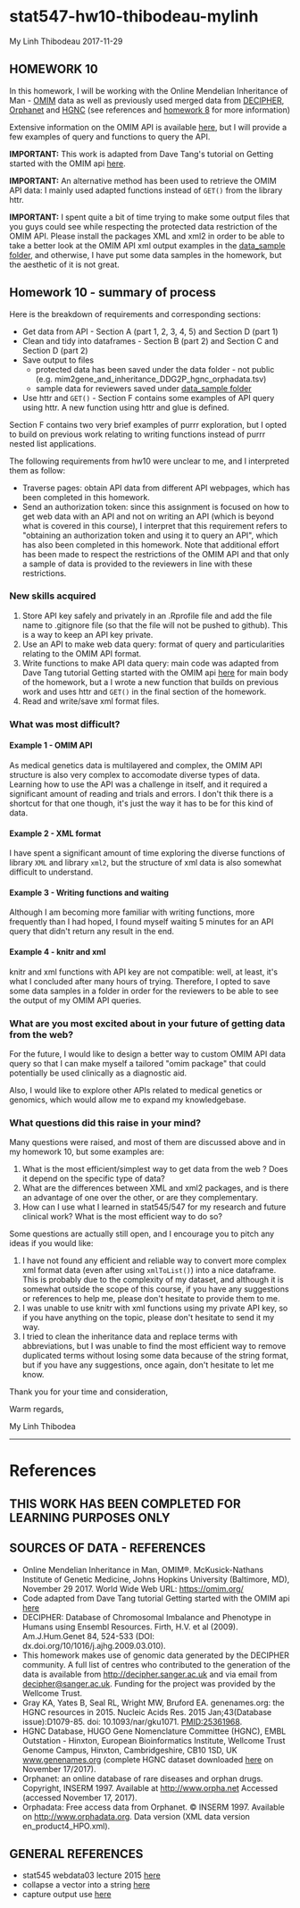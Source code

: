stat547-hw10-thibodeau-mylinh
================
My Linh Thibodeau
2017-11-29

HOMEWORK 10
-----------

In this homework, I will be working with the Online Mendelian Inheritance of Man - [OMIM](https://omim.org/) data as well as previously used merged data from [DECIPHER](http://decipher.sanger.ac.uk), [Orphanet](http://www.orpha.net) and [HGNC](https://www.genenames.org/cgi-bin/statistics) (see references and [homework 8](https://github.com/mylinhthibodeau/STAT545-HW-thibodeau-mylinh/tree/master/stat547-hw8-thibodeau-mylinh) for more information)

Extensive information on the OMIM API is available [here](https://omim.org/help/api), but I will provide a few examples of query and functions to query the API.

**IMPORTANT:** This work is adapted from Dave Tang's tutorial on Getting started with the OMIM api [here](https://davetang.org/muse/2015/03/17/getting-started-with-the-omim-api/).

**IMPORTANT:** An alternative method has been used to retrieve the OMIM API data: I mainly used adapted functions instead of `GET()` from the library httr.

**IMPORTANT:** I spent quite a bit of time trying to make some output files that you guys could see while respecting the protected data restriction of the OMIM API. Please install the packages XML and xml2 in order to be able to take a better look at the OMIM API xml output examples in the [data\_sample folder](%22stat547-hw10-thibodeau-mylinh/data_sample%22), and otherwise, I have put some data samples in the homework, but the aesthetic of it is not great.

Homework 10 - summary of process
--------------------------------

Here is the breakdown of requirements and corresponding sections:

-   Get data from API - Section A (part 1, 2, 3, 4, 5) and Section D (part 1)
-   Clean and tidy into dataframes - Section B (part 2) and Section C and Section D (part 2)
-   Save output to files
    -   protected data has been saved under the data folder - not public (e.g. mim2gene\_and\_inheritance\_DDG2P\_hgnc\_orphadata.tsv)
    -   sample data for reviewers saved under [data\_sample folder](%22stat547-hw10-thibodeau-mylinh/data_sample%22)
-   Use httr and `GET()` - Section F contains some examples of API query using httr. A new function using httr and glue is defined.

Section F contains two very brief examples of purrr exploration, but I opted to build on previous work relating to writing functions instead of purrr nested list applications.

The following requirements from hw10 were unclear to me, and I interpreted them as follow:

-   Traverse pages: obtain API data from different API webpages, which has been completed in this homework.
-   Send an authorization token: since this assignment is focused on how to get web data with an API and not on writing an API (which is beyond what is covered in this course), I interpret that this requirement refers to "obtaining an authorization token and using it to query an API", which has also been completed in this homework. Note that additional effort has been made to respect the restrictions of the OMIM API and that only a sample of data is provided to the reviewers in line with these restrictions.

### New skills acquired

1.  Store API key safely and privately in an .Rprofile file and add the file name to .gitignore file (so that the file will not be pushed to github). This is a way to keep an API key private.
2.  Use an API to make web data query: format of query and particularities relating to the OMIM API format.
3.  Write functions to make API data query: main code was adapted from Dave Tang tutorial Getting started with the OMIM api [here](https://davetang.org/muse/2015/03/17/getting-started-with-the-omim-api/) for main body of the homework, but a I wrote a new function that builds on previous work and uses httr and `GET()` in the final section of the homework.
4.  Read and write/save xml format files.

### What was most difficult?

#### Example 1 - OMIM API

As medical genetics data is multilayered and complex, the OMIM API structure is also very complex to accomodate diverse types of data. Learning how to use the API was a challenge in itself, and it required a significant amount of reading and trials and errors. I don't thik there is a shortcut for that one though, it's just the way it has to be for this kind of data.

#### Example 2 - XML format

I have spent a significant amount of time exploring the diverse functions of library `XML` and library `xml2`, but the structure of xml data is also somewhat difficult to understand.

#### Example 3 - Writing functions and waiting

Although I am becoming more familiar with writing functions, more frequently than I had hoped, I found myself waiting 5 minutes for an API query that didn't return any result in the end.

#### Example 4 - knitr and xml

knitr and xml functions with API key are not compatible: well, at least, it's what I concluded after many hours of trying. Therefore, I opted to save some data samples in a folder in order for the reviewers to be able to see the output of my OMIM API queries.

### What are you most excited about in your future of getting data from the web?

For the future, I would like to design a better way to custom OMIM API data query so that I can make myself a tailored "omim package" that could potentially be used clinically as a diagnostic aid.

Also, I would like to explore other APIs related to medical genetics or genomics, which would allow me to expand my knowledgebase.

### What questions did this raise in your mind?

Many questions were raised, and most of them are discussed above and in my homework 10, but some examples are:

1.  What is the most efficient/simplest way to get data from the web ? Does it depend on the specific type of data?
2.  What are the differences between XML and xml2 packages, and is there an advantage of one over the other, or are they complementary.
3.  How can I use what I learned in stat545/547 for my research and future clinical work? What is the most efficient way to do so?

Some questions are actually still open, and I encourage you to pitch any ideas if you would like:

1.  I have not found any efficient and reliable way to convert more complex xml format data (even after using `xmlToList()`) into a nice dataframe. This is probably due to the complexity of my dataset, and although it is somewhat outside the scope of this course, if you have any suggestions or references to help me, please don't hesitate to provide them to me.
2.  I was unable to use knitr with xml functions using my private API key, so if you have anything on the topic, please don't hesitate to send it my way.
3.  I tried to clean the inheritance data and replace terms with abbreviations, but I was unable to find the most efficient way to remove duplicated terms without losing some data because of the string format, but if you have any suggestions, once again, don't hesitate to let me know.

Thank you for your time and consideration,

Warm regards,

My Linh Thibodea

------------------------------------------------------------------------

References
==========

THIS WORK HAS BEEN COMPLETED FOR LEARNING PURPOSES ONLY
-------------------------------------------------------

SOURCES OF DATA - REFERENCES
----------------------------

-   Online Mendelian Inheritance in Man, OMIM®. McKusick-Nathans Institute of Genetic Medicine, Johns Hopkins University (Baltimore, MD), November 29 2017. World Wide Web URL: <https://omim.org/>
-   Code adapted from Dave Tang tutorial Getting started with the OMIM api [here](https://davetang.org/muse/2015/03/17/getting-started-with-the-omim-api/)
-   DECIPHER: Database of Chromosomal Imbalance and Phenotype in Humans using Ensembl Resources. Firth, H.V. et al (2009). Am.J.Hum.Genet 84, 524-533 (DOI: dx.doi.org/10/1016/j.ajhg.2009.03.010).
-   This homework makes use of genomic data generated by the DECIPHER community. A full list of centres who contributed to the generation of the data is available from <http://decipher.sanger.ac.uk> and via email from <decipher@sanger.ac.uk>. Funding for the project was provided by the Wellcome Trust.
-   Gray KA, Yates B, Seal RL, Wright MW, Bruford EA. genenames.org: the HGNC resources in 2015. Nucleic Acids Res. 2015 Jan;43(Database issue):D1079-85. doi: 10.1093/nar/gku1071. <PMID:25361968>.
-   HGNC Database, HUGO Gene Nomenclature Committee (HGNC), EMBL Outstation - Hinxton, European Bioinformatics Institute, Wellcome Trust Genome Campus, Hinxton, Cambridgeshire, CB10 1SD, UK www.genenames.org (complete HGNC dataset downloaded [here](https://www.genenames.org/cgi-bin/statistics) on November 17/2017).
-   Orphanet: an online database of rare diseases and orphan drugs. Copyright, INSERM 1997. Available at <http://www.orpha.net> Accessed (accessed November 17, 2017).
-   Orphadata: Free access data from Orphanet. © INSERM 1997. Available on <http://www.orphadata.org>. Data version (XML data version en\_product4\_HPO.xml).

GENERAL REFERENCES
------------------

-   stat545 webdata03 lecture 2015 [here](http://stat545.com/webdata03_activity.html)
-   collapse a vector into a string [here](http://r.789695.n4.nabble.com/Concatenating-one-character-vector-into-one-string-td835795.html)
-   capture output use [here](https://stackoverflow.com/questions/27594541/export-a-list-into-a-csv-or-txt-file-in-r)
